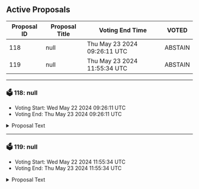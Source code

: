 ## Active Proposals

| Proposal ID | Proposal Title | Voting End Time | VOTED |
|-------------|----------------|-----------------|-------|
| 118 | null | Thu May 23 2024 09:26:11 UTC | ABSTAIN |
| 119 | null | Thu May 23 2024 11:55:34 UTC | ABSTAIN |

---

### 🗳 118: null
- Voting Start: Wed May 22 2024 09:26:11 UTC
- Voting End: Thu May 23 2024 09:26:11 UTC

<details>
<summary>Proposal Text</summary>
 
null
</details>

---

### 🗳 119: null
- Voting Start: Wed May 22 2024 11:55:34 UTC
- Voting End: Thu May 23 2024 11:55:34 UTC

<details>
<summary>Proposal Text</summary>
 
null
</details>
